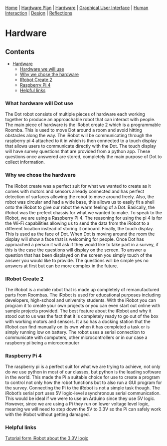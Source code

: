 [Home](index.md) |
[Hardware Plan](hardware-plan.md) |
[Hardware](Hardware.md) |
[Graphical User Interface](GUI.md) |
[Human Interaction](human-interaction.md) |
[Design](robot-design.md) |
[Reflections](reflections.md)

# Hardware

## Contents
- [Hardware](#hardware)
  * [Hardware we will use](#What-hardware-will-dot-use)
  * [Why we chose the hardware](#why-we-chose-the-hardware)
  * [IRobot Create 2](#irobot-create-2)
  * [Raspberry Pi 4](#raspberry-pi-4)
  * [Helpful links](#helpful-links)


### What hardware will Dot use
The Dot robot consists of multiple pieces of hardware each working together to produce an approachable robot that can interact with people. The main piece of hardware is the iRobot create 2 which is a programmable Roomba. This is used to move Dot around a room and avoid hitting obstacles along the way. The iRobot will be communicating through the raspberry pi 4 attached to it in which is then connected to a touch display that allows users to communicate directly with the Dot. The touch display will have survey questions that are provided from a python app. These questions once answered are stored, completely the main purpose of Dot to collect information.

### Why we chose the hardware
The iRobot create was a perfect suit for what we wanted to create as it comes with motors and sensors already connected and has perfect detection of surfaces allowing the robot to move around freely. Also, the robot was circular and had a wide base, this allows us to easily fit a shell onto the iRobot to give our robot the warm feeling of a Dot. Basically, the iRobot was the prefect chassis for what we wanted to make. To speak to the iRobot, we are using a Raspberry Pi 4. The reasoning for using the pi 4 is for the Wi-Fi capabilities allowing us to send the data from the iRobot to a different location instead of storing it onboard. Finally, the touch display. This is used as the face of Dot. When Dot is moving around the room the display will show a face that is welcoming for people. Once Dot has approached a person it will ask if they would like to take part in a survey, if this is the case the questions will display on the screen. To answer a question that has been displayed on the screen you simply touch of the answer you would like to provide. The questions will be simple yes no answers at first but can be more complex in the future.

### IRobot Create 2
The iRobot is a mobile robot that is made up completely of remanufactured parts from Roombas. The iRobot is used for educational purposes including developers, high-school and university students. With the iRobot you can program it to create your own projects or you can even start out online with sample projects provided. The best feature about the iRobot and why it stood out to us was the fact that it is completely ready to go out of the box with working motors and sensors. It also has a docking station that the iRobot can find manually on its own when it has completed a task or is simply running low on battery. The robot uses a serial connection to communicate with computers, other microcontrollers or in our case a raspberry pi being a microcomputer

### Raspberry Pi 4
The raspberry pi is a perfect suit for what we are trying to achieve, not only do we use python in most of our classes, but python is the leading software in the world. This made the Pi a suitable choice for use to create a program to control not only how the robot functions but to also run a GUI program for the survey. Connecting the Pi to the iRobot is not a simple task though. The iRobot’s serial port uses 5V logic-level asynchronous serial communication. This would be ideal if we were to use an Arduino since they use 5V logic. However, since we are using a Pi they run on lower voltage level logic, meaning we will need to step down the 5V to 3.3V so the Pi can safely work with the iRobot without getting damaged.

### Helpful links
[Tutorial form iRobot about the 3.3V logic](https://www.irobotweb.com/-/media/MainSite/PDFs/About/STEM/Create/Create_2_Serial_to_33V_Logic.pdf)
